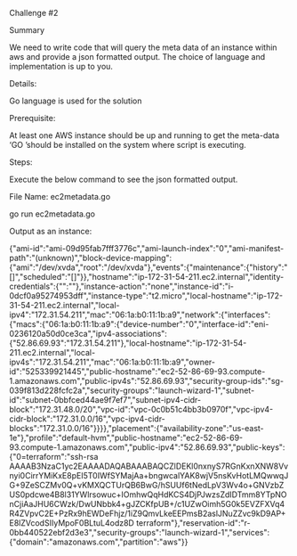 Challenge #2

Summary

We need to write code that will query the meta data of an instance within aws and provide a json formatted output. The choice of language and implementation is up to you.

Details:

Go language is used for the solution

Prerequisite:

At least one AWS instance should be up and running to get the meta-data
‘GO ’should be installed on the system where script is executing.

Steps:

Execute the below command to see the json formatted output.

File Name: ec2metadata.go

go run ec2metadata.go

Output as an instance:

{"ami-id":"ami-09d95fab7fff3776c","ami-launch-index":"0","ami-manifest-path":"(unknown)","block-device-mapping":{"ami":"/dev/xvda","root":"/dev/xvda"},"events":{"maintenance":{"history":"[]","scheduled":"[]"}},"hostname":"ip-172-31-54-211.ec2.internal","identity-credentials":{"":""},"instance-action":"none","instance-id":"i-0dcf0a95274953dff","instance-type":"t2.micro","local-hostname":"ip-172-31-54-211.ec2.internal","local-ipv4":"172.31.54.211","mac":"06:1a:b0:11:1b:a9","network":{"interfaces":{"macs":{"06:1a:b0:11:1b:a9":{"device-number":"0","interface-id":"eni-0236120a50d0ce3ca","ipv4-associations":{"52.86.69.93":"172.31.54.211"},"local-hostname":"ip-172-31-54-211.ec2.internal","local-ipv4s":"172.31.54.211","mac":"06:1a:b0:11:1b:a9","owner-id":"525339921445","public-hostname":"ec2-52-86-69-93.compute-1.amazonaws.com","public-ipv4s":"52.86.69.93","security-group-ids":"sg-039f813d228fcfc2a","security-groups":"launch-wizard-1","subnet-id":"subnet-0bbfced44ae9f7ef7","subnet-ipv4-cidr-block":"172.31.48.0/20","vpc-id":"vpc-0c0b51c4bb3b0970f","vpc-ipv4-cidr-block":"172.31.0.0/16","vpc-ipv4-cidr-blocks":"172.31.0.0/16"}}}},"placement":{"availability-zone":"us-east-1e"},"profile":"default-hvm","public-hostname":"ec2-52-86-69-93.compute-1.amazonaws.com","public-ipv4":"52.86.69.93","public-keys":{"0=terraform":"ssh-rsa AAAAB3NzaC1yc2EAAAADAQABAAABAQCZlDEKl0nxnyS7RGnKxnXNW8Vvnyi0CirrYMiKxE8pEI5T0IWfSYMajAa+bngwcalYAK8wjV5nsKvHotLMQwwqJG+9ZeSCZMv0Q+vKMXQCTUrQB6BwG/hSUUf6tNedLpV3Wv4o+GNVzbZUS0pdcwe4B8l31YWlrsowuc+IOmhwQqHdKCS4DjPJwzsZdIDTmm8YTpNOnCjiAaJHU6CWzk/DwUNbbk4+gJZCKfpUB+/c1UZwOimh5G0k5EVZFXVq4R4ZVpvC2E+PzRx9hEWDeFhjz/1iZ9QmvLkeEEPmsB2aslJNuZZvc9kD9AP+E8lZVcodSIIyMpoF0BLtuL4odz8D terraform"},"reservation-id":"r-0bb440522ebf2d3e3","security-groups":"launch-wizard-1","services":{"domain":"amazonaws.com","partition":"aws"}}
